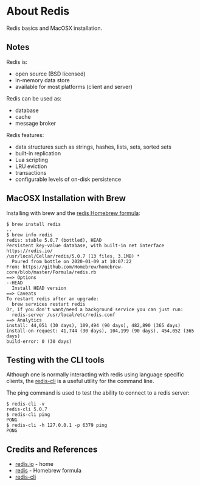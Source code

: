 # About Redis

Redis basics and MacOSX installation.

## Notes

Redis is:

* open source (BSD licensed)
* in-memory data store
* available for most platforms (client and server)

Redis can be used as:

* database
* cache
* message broker

Redis features:

* data structures such as strings, hashes, lists, sets, sorted sets
* built-in replication
* Lua scripting
* LRU eviction
* transactions
* configurable levels of on-disk persistence

## MacOSX Installation with Brew

Installing with brew and the [redis Homebrew formula](https://formulae.brew.sh/formula/redis):

```
$ brew install redis
..
$ brew info redis
redis: stable 5.0.7 (bottled), HEAD
Persistent key-value database, with built-in net interface
https://redis.io/
/usr/local/Cellar/redis/5.0.7 (13 files, 3.1MB) *
  Poured from bottle on 2020-01-09 at 10:07:22
From: https://github.com/Homebrew/homebrew-core/blob/master/Formula/redis.rb
==> Options
--HEAD
  Install HEAD version
==> Caveats
To restart redis after an upgrade:
  brew services restart redis
Or, if you don't want/need a background service you can just run:
  redis-server /usr/local/etc/redis.conf
==> Analytics
install: 44,051 (30 days), 109,494 (90 days), 482,890 (365 days)
install-on-request: 41,744 (30 days), 104,199 (90 days), 454,052 (365 days)
build-error: 0 (30 days)
```

## Testing with the CLI tools

Although one is normally interacting with redis using language specific clients, the
[redis-cli](https://redis.io/topics/rediscli) is a useful utility for the command line.

The ping command is used to test the ability to connect to a redis server:

```
$ redis-cli -v
redis-cli 5.0.7
$ redis-cli ping
PONG
$ redis-cli -h 127.0.0.1 -p 6379 ping
PONG
```

## Credits and References

* [redis.io](https://redis.io/) - home
* [redis](https://formulae.brew.sh/formula/redis) - Homebrew formula
* [redis-cli ](https://redis.io/topics/rediscli)
